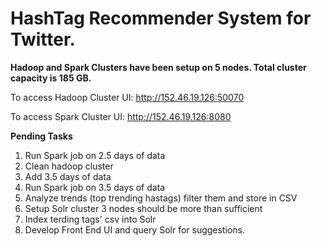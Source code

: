 # HashTag Recommender System for Twitter.

**Hadoop and Spark Clusters have been setup on 5 nodes. Total cluster capacity is 185 GB.**

To access Hadoop Cluster UI: http://152.46.19.126:50070

To access Spark Cluster UI: http://152.46.19.126:8080

**Pending Tasks**

1. Run Spark job on 2.5 days of data
2. Clean hadoop cluster
3. Add 3.5 days of data
4. Run Spark job on 3.5 days of data
5. Analyze trends (top trending hastags) filter them and store in CSV
6. Setup Solr cluster 3 nodes should be more than sufficient
7. Index terding tags' csv into Solr
8. Develop Front End UI and query Solr for suggestions.
